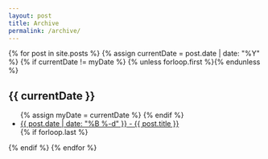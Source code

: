 ```yaml
---
layout: post
title: Archive
permalink: /archive/
---
```


<section class="archive-post-list">

   {% for post in site.posts %}
       {% assign currentDate = post.date | date: "%Y" %}
       {% if currentDate != myDate %}
           {% unless forloop.first %}</ul>{% endunless %}
           <h1>{{ currentDate }}</h1>
           <ul>
           {% assign myDate = currentDate %}
       {% endif %}
       <!-- <li><a href="{{ post.url }}"><span>{{ post.date | date: "%B %-d, %Y" }}</span> - {{ post.title }}</a></li> -->
	   <li><a href="{{ post.url }}"><span>{{ post.date | date: "%B %-d" }}</span> - {{ post.title }}</a></li>
       {% if forloop.last %}</ul>{% endif %}
   {% endfor %}

</section>
